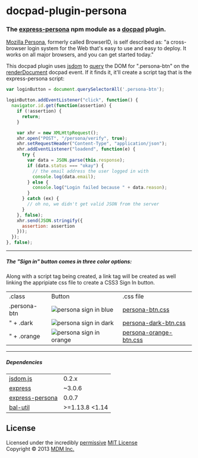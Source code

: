 docpad-plugin-persona
=====================

### The [express-persona](http://jbuck.github.com/express-persona/ "http://jbuck.github.com/express-persona/") npm module as a [docpad](http://docpad.org/ "http://docpad.org/") plugin.

[Mozilla Persona](https://developer.mozilla.org/en-US/docs/Persona?redirectlocale=en-US&redirectslug=BrowserID "https://developer.mozilla.org/en-US/docs/Persona?redirectlocale=en-US&redirectslug=BrowserID"), formerly called BrowserID, is self described as: "a cross-browser login system for the Web that's easy to use and easy to deploy. It works on all major browsers, and you can get started today."

This docpad plugin uses [jsdom](https://github.com/tmpvar/jsdom "https://github.com/tmpvar/jsdom") to [query](https://developer.mozilla.org/en-US/docs/DOM/Document.querySelectorAll "https://developer.mozilla.org/en-US/docs/DOM/Document.querySelectorAll") the DOM for ".persona-btn" on the [renderDocument](http://docpad.org/docs/events "http://docpad.org/docs/events") docpad event. If it finds it, it'll create a script tag that is the express-persona script:

```javascript
var loginButton = document.querySelectorAll('.persona-btn');

loginButton.addEventListener("click", function() {
  navigator.id.get(function(assertion) {
    if (!assertion) {
      return;
    }

    var xhr = new XMLHttpRequest();
    xhr.open("POST", "/persona/verify", true);
    xhr.setRequestHeader("Content-Type", "application/json");
    xhr.addEventListener("loadend", function(e) {
      try {
        var data = JSON.parse(this.response);
        if (data.status === "okay") {
          // the email address the user logged in with
          console.log(data.email);
        } else {
          console.log("Login failed because " + data.reason);
        }
      } catch (ex) {
        // oh no, we didn't get valid JSON from the server
      }
    }, false);
    xhr.send(JSON.stringify({
      assertion: assertion
    }));
  });
}, false);
```

___


##### The "Sign in" button comes in three color options:
Along with a script tag being created, a link tag will be created as well linking the appripiate css file to create a CSS3 Sign In button.
<table>
<tr>
    <td>.class</td>
    <td>Button</td>
    <td>.css file</td>
</tr>
<tr>
    <td>.persona-btn</td>
    <td><img src="https://developer.mozilla.org/files/3969/plain_sign_in_blue.png" alt="persona sign in blue"/></td>
    <td><a href="https://github.com/mikeumus/docpad-plugin-persona/blob/master/src/styles/persona-btn.css" title="https://github.com/mikeumus/docpad-plugin-persona/blob/master/src/styles/persona-btn.css">persona-btn.css</a></td>
</tr>
<tr>
	<td>" + .dark</td>
	<td><img src="https://developer.mozilla.org/files/3967/plain_sign_in_black.png" alt="persona sign in dark"/></td>
	<td><a href="https://github.com/mikeumus/docpad-plugin-persona/blob/master/src/styles/persona-dark-btn.css" title="https://github.com/mikeumus/docpad-plugin-persona/blob/master/src/styles/persona-dark-btn.css">persona-dark-btn.css</a></td>
<tr>
	<td>" + .orange</td>
	<td><img src="https://developer.mozilla.org/files/3971/plain_sign_in_red.png" alt="persona sign in orange"/></td>
	<td><a href="https://github.com/mikeumus/docpad-plugin-persona/blob/master/src/styles/persona-orange-btn.css" title="https://github.com/mikeumus/docpad-plugin-persona/blob/master/src/styles/persona-orange-btn.css">persona-orange-btn.css</a></td>
</table>

___


##### Dependencies
<table>
<tr>
    <td><a href="https://npmjs.org/package/jsdom">jsdom.js</a></td>
    <td>0.2.x</td>
</tr>
<tr>
    <td><a href="https://npmjs.org/package/express">express</a></td>
    <td>~3.0.6</td>
</tr>
<tr>
    <td><a href="https://npmjs.org/package/express-persona">express-persona</a></td>
    <td>0.0.7</td>
</tr>
<tr>
    <td><a href="https://npmjs.org/package/bal-util">bal-util</a></td>
    <td>&gt;=1.13.8 &lt;1.14</td>
</tr>
</table>

## License
Licensed under the incredibly [permissive](http://en.wikipedia.org/wiki/Permissive_free_software_licence) [MIT License](http://creativecommons.org/licenses/MIT/)
<br/>Copyright &copy; 2013 [MDM Inc.](http://mdm.cm/ "http://mdm.cm/")